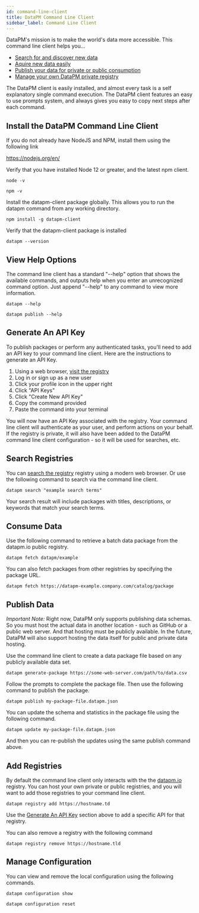 ```yaml
---
id: command-line-client
title: DataPM Command Line Client
sidebar_label: Command Line Client
---
```


DataPM's mission is to make the world's data more accessible. This command line client helps you...

-   [Search for and discover new data](#search-registries)
-   [Aquire new data easily](#consume-data)
-   [Publish your data for private or public consumption](#publish-data)
-   [Manage your own DataPM private registry](#add-registries)

The DataPM client is easily installed, and almost every task is a self explanatory single command execution. The DataPM client features an easy to use prompts system, and always gives you easy to copy next steps after each command.

## Install the DataPM Command Line Client

If you do not already have NodeJS and NPM, install them using the following link

https://nodejs.org/en/

Verify that you have installed Node 12 or greater, and the latest npm client.

```text
node -v

npm -v
```

Install the datapm-client package globally. This allows you to run the datapm command from any working directory.

```text
npm install -g datapm-client
```

Verify that the datapm-client package is installed

```text
datapm --version
```

## View Help Options

The command line client has a standard "--help" option that shows the available commands, and outputs help when you enter an unrecognized command option. Just append "--help" to any command to view more information.

```text
datapm --help

datapm publish --help
```

## Generate An API Key

To publish packages or perform any authenticated tasks, you'll need to add an API key to your command line client. Here are the instructions to generate an API Key.

1. Using a web browser, [visit the registry](/)
1. Log in or sign up as a new user
1. Click your profile icon in the upper right
1. Click "API Keys"
1. Click "Create New API Key"
1. Copy the command provided
1. Paste the command into your terminal

You will now have an API Key associated with the registry. Your command line client will authenticate as your user, and perform actions on your behalf. If the registry is private, it will also have been added to the DataPM command line client configuration - so it will be used for searches, etc.

## Search Registries

You can [search the registry](/) registry using a modern web browser. Or use the following command to search via the command line client.

```text
datapm search "example search terms"
```

Your search result will include packages with titles, descriptions, or keywords that match your search terms.

## Consume Data

Use the following command to retrieve a batch data package from the datapm.io public registry.

```text
datapm fetch datapm/example
```

You can also fetch packages from other registries by specifying the package URL.

```text
datapm fetch https://datapm-example.company.com/catalog/package
```

## Publish Data

_Important Note:_ Right now, DataPM only supports publishing data schemas. So you must host the actual data in another location - such as GitHub or a public web server. And that hosting must be publicly available. In the future, DataPM will also support hosting the data itself for public and private data hosting.

Use the command line client to create a data package file based on any publicly available data set.

```text
datapm generate-package https://some-web-server.com/path/to/data.csv
```

Follow the prompts to complete the package file. Then use the following command to publish the package.

```text
datapm publish my-package-file.datapm.json
```

You can update the schema and statistics in the package file using the following command.

```text
datapm update my-package-file.datapm.json
```

And then you can re-publish the updates using the same publish command above.

## Add Registries

By default the command line client only interacts with the the [datapm.io](https://datapm.io) registry. You can host your own private or public registries, and you will want to add those registries to your command line client.

```
datapm registry add https://hostname.td
```

Use the [Generate An API Key](#generate-an-api-key) section above to add a specific API for that registry.

You can also remove a registry with the following command

```
datapm registry remove https://hostname.tld
```

## Manage Configuration

You can view and remove the local configuration using the following commands.

```
datapm configuration show

datapm configuration reset
```
